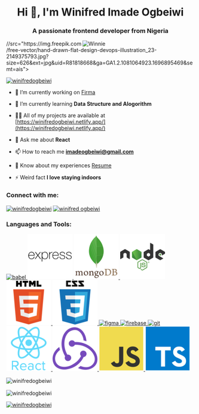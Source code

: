 <h1 align="center">Hi 👋, I'm Winifred Imade Ogbeiwi</h1>
<h3 align="center">A passionate frontend developer from Nigeria</h3>
<img align="right" alt="Winnie" width="300" src="https://www.canva.com/design/DAGWd6mTlAk/Qpx1ESgK2ps9_Jx0CJ7HKQ/watch">
  //src="https://img.freepik.com/free-vector/hand-drawn-flat-design-devops-illustration_23-2149375793.jpg?size=626&ext=jpg&uid=R81818668&ga=GA1.2.1081064923.1696895469&semt=ais">

<p align="left"> <a href="https://twitter.com/winifredogbeiwi" target="blank"><img src="https://img.shields.io/twitter/follow/winifredogbeiwi?logo=twitter&style=for-the-badge" alt="winifredogbeiwi" /></a> </p>

- 🔭 I’m currently working on [Firma](https://firma.ink/)

- 🌱 I’m currently learning **Data Structure and Alogorithm**

- 👨‍💻 All of my projects are available at [https://winifredogbeiwi.netlify.app/](https://winifredogbeiwi.netlify.app/)

- 💬 Ask me about **React**

- 📫 How to reach me **imadeogbeiwi@gmail.com**

- 📄 Know about my experiences [Resume](https://drive.google.com/file/d/11M3UketATaDuhpUVf6R0ipSAiyrfuRKi/view?usp=sharing) 

- ⚡ Weird fact **I love staying indoors**

<h3 align="left">Connect with me:</h3>
<p align="left">
<a href="https://twitter.com/winifredogbeiwi" target="blank"><img align="center" src="https://raw.githubusercontent.com/rahuldkjain/github-profile-readme-generator/master/src/images/icons/Social/twitter.svg" alt="winifredogbeiwi" height="30" width="40" /></a>
<a href="https://linkedin.com/in/winifred ogbeiwi" target="blank"><img align="center" src="https://raw.githubusercontent.com/rahuldkjain/github-profile-readme-generator/master/src/images/icons/Social/linked-in-alt.svg" alt="winifred ogbeiwi" height="30" width="40" /></a>
</p>

<h3 align="left">Languages and Tools:</h3>
<p align="left"> <a href="https://babeljs.io/" target="_blank" rel="noreferrer"> <img src="https://www.vectorlogo.zone/logos/babeljs/babeljs-icon.svg" alt="babel" width="120" height="120"/> </a> <a href="https://expressjs.com" target="_blank" rel="noreferrer"> <img src="https://raw.githubusercontent.com/devicons/devicon/master/icons/express/express-original-wordmark.svg" alt="express" width="120" height="120"/> </a> <a href="https://www.mongodb.com/" target="_blank" rel="noreferrer"> <img src="https://raw.githubusercontent.com/devicons/devicon/master/icons/mongodb/mongodb-original-wordmark.svg" alt="mongodb" width="120" height="120"/> </a> <a href="https://nodejs.org" target="_blank" rel="noreferrer"> <img src="https://raw.githubusercontent.com/devicons/devicon/master/icons/nodejs/nodejs-original-wordmark.svg" alt="nodejs" width="120" height="120"/> </a> <a href="https://www.w3.org/html/" target="_blank" rel="noreferrer"> <img src="https://raw.githubusercontent.com/devicons/devicon/master/icons/html5/html5-original-wordmark.svg" alt="html5" width="120" height="120"/> </a>  <a href="https://www.w3schools.com/css/" target="_blank" rel="noreferrer"> <img src="https://raw.githubusercontent.com/devicons/devicon/master/icons/css3/css3-original-wordmark.svg" alt="css3" width="120" height="120"/> </a> <a href="https://www.figma.com/" target="_blank" rel="noreferrer"> <img src="https://www.vectorlogo.zone/logos/figma/figma-icon.svg" alt="figma" width="120" height="120"/> </a> <a href="https://firebase.google.com/" target="_blank" rel="noreferrer"> <img src="https://www.vectorlogo.zone/logos/firebase/firebase-icon.svg" alt="firebase" width="120" height="120"/> </a> <a href="https://git-scm.com/" target="_blank" rel="noreferrer"> <img src="https://www.vectorlogo.zone/logos/git-scm/git-scm-icon.svg" alt="git" width="120" height="120"/> </a> <a href="https://reactjs.org/" target="_blank" rel="noreferrer"> <img src="https://raw.githubusercontent.com/devicons/devicon/master/icons/react/react-original-wordmark.svg" alt="react" width="120" height="120"/> </a> <a href="https://redux.js.org" target="_blank" rel="noreferrer"> <img src="https://raw.githubusercontent.com/devicons/devicon/master/icons/redux/redux-original.svg" alt="redux" width="120" height="120"/> </a> <a href="https://developer.mozilla.org/en-US/docs/Web/JavaScript" target="_blank" rel="noreferrer"> <img src="https://raw.githubusercontent.com/devicons/devicon/master/icons/javascript/javascript-original.svg" alt="javascript" width="120" height="120"/> </a> <a href="https://www.typescriptlang.org/" target="_blank" rel="noreferrer"> <img src="https://raw.githubusercontent.com/devicons/devicon/master/icons/typescript/typescript-original.svg" alt="typescript" width="120" height="120"/> </a> </p>

<p><img align="center" src="https://github-readme-stats.vercel.app/api/top-langs?username=winifredogbeiwi&show_icons=true&locale=en&layout=compact" alt="winifredogbeiwi" /></p>

<p><img align="center" src="https://github-readme-streak-stats.herokuapp.com/?user=winifredogbeiwi&" alt="winifredogbeiwi" /></p>
<p align="left"> <a href="https://github.com/ryo-ma/github-profile-trophy"><img src="https://github-profile-trophy.vercel.app/?username=winifredogbeiwi" alt="winifredogbeiwi" /></a> </p>
